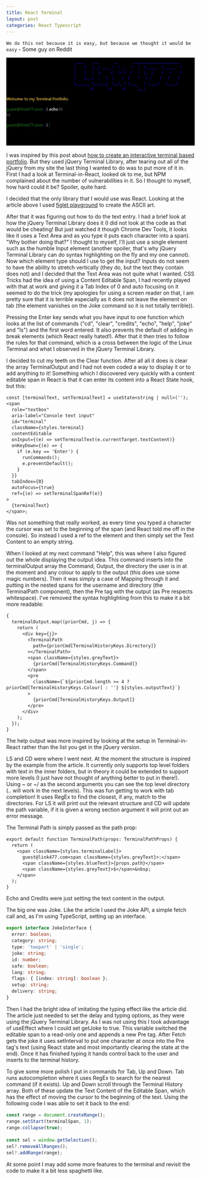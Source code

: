 ```yaml
---
title: React Terminal
layout: post
categories: React Typescript
---
```


`We do this not because it is easy, but because we thought it would be easy` - Some guy on Reddit

![React Terminal](/assets/images/ReactTerminal.jpg)

I was inspired by this post about [how to create an interactive terminal based portfolio](https://www.freecodecamp.org/news/how-to-create-interactive-terminal-based-portfolio/).
But they used jQuery Terminal Library, after tearing out all of the jQuery from my site the last thing I wanted to do was to put more of it in.
First I had a look at Terminal-in-React, looked ok to me, but NPM complained about the number of vulnerabilities in it.
So I thought to myself, how hard could it be?
Spoiler, quite hard.

I decided that the only library that I would use was React.
Looking at the article above I used [figlet playground](https://patorjk.com/software/taag/) to create the ASCII art.

After that it was figuring out how to do the text entry.
I had a brief look at how the jQuery Terminal Library does it (I did not look at the code as that would be cheating! But just watched it though Chrome Dev Tools, it looks like it uses a Text Area and as you type it puts each character into a span).
"Why bother doing that?" I thought to myself, I'll just use a single element such as the humble Input element (another spoiler, that's why jQuery Terminal Library can do syntax highlighting on the fly and my one cannot).
Now which element type should I use to get the input?
Inputs do not seem to have the ability to stretch vertically (they do, but the text they contain does not) and I decided that the Text Area was not quite what I wanted.
CSS Tricks had the idea of using a Content Editable Span, I had recently played with that at work and giving it a Tab Index of 0 and auto focusing on it seemed to do the trick (my apologies for using a screen reader on that, I am pretty sure that it is terrible especially as it does not leave the element on tab (the element vanishes on the Joke command so it is not totally terrible)).

Pressing the Enter key sends what you have input to one function which looks at the list of commands ("cd", "clear", "credits", "echo", "help", "joke" and "ls") and the first word entered.
It also prevents the default of adding in break elements (which React really hated!).
After that it then tries to follow the rules for that command, which is a cross between the logic of the Linux Terminal and what I observed in the jQuery Terminal Library.

I decided to cut my teeth on the Clear function.
After all all it does is clear the array TerminalOutput and I had not even coded a way to display it or to add anything to it!
Something which I discovered very quickly with a content editable span in React is that it can enter its content into a React State hook, but this:

```tsx
const [terminalText, setTerminalText] = useState<string | null>('');
<span
  role="textbox"
  aria-label="Console text input"
  id="terminal"
  className={styles.terminal}
  contentEditable
  onInput={(e) => setTerminalText(e.currentTarget.textContent)}
  onKeyDown={(e) => {
    if (e.key == 'Enter') {
      runCommands();
      e.preventDefault();
    }
  }}
  tabIndex={0}
  autoFocus={true}
  ref={(e) => setTerminalSpanRef(e)}
>
  {terminalText}
</span>;
```

Was not something that really worked, as every time you typed a character the cursor was set to the beginning of the span (and React told me off in the console).
So instead I used a ref to the element and then simply set the Text Content to an empty string.

When I looked at my next command "Help", this was where I also figured out the whole displaying the output idea.
This command inserts into the terminalOutput array the Command, Output, the directory the user is in at the moment and any colour to apply to the output (this does use some magic numbers).
Then it was simply a case of Mapping through it and putting in the nested spans for the username and directory (the TerminalPath component), then the Pre tag with the output (as Pre respects whitespace).
I've removed the syntax highlighting from this to make it a bit more readable:

```tsx
{
  terminalOutput.map((priorCmd, j) => {
    return (
      <div key={j}>
        <TerminalPath
          path={priorCmd[TerminalHistoryKeys.Directory]}
        ></TerminalPath>
        <span className={styles.greyText}>
          {priorCmd[TerminalHistoryKeys.Command]}
        </span>
        <pre
          className={`${priorCmd.length >= 4 ? priorCmd[TerminalHistoryKeys.Colour] : ''} ${styles.outputText}`}
        >
          {priorCmd[TerminalHistoryKeys.Output]}
        </pre>
      </div>
    );
  });
}
```

The help output was more inspired by looking at the setup in Terminal-in-React rather than the list you get in the jQuery version.

LS and CD were where I went next.
At the moment the structure is inspired by the example from the article.
It currently only supports top level folders with text in the inner folders, but in theory it could be extended to support more levels (I just have not thought of anything better to put in there!).
Using ~ or ~/ as the second arguments you can see the top level directory (.. will work in the next levels).
This was fun getting to work with tab completion!
It uses RegEx to find the closest, if any, match to the directories.
For LS it will print out the relevant structure and CD will update the path variable, if it is given a wrong section argument it will print out an error message.

The Terminal Path is simply passed as the path prop:

```tsx
export default function TerminalPath(props: TerminalPathProps) {
  return (
    <span className={styles.terminalLabel}>
      guest@link477.com<span className={styles.greyText}>:</span>
      <span className={styles.blueText}>{props.path}</span>
      <span className={styles.greyText}>$</span>&nbsp;
    </span>
  );
}
```

Echo and Credits were just setting the text content in the output.

The big one was Joke.
Like the article I used the Joke API, a simple fetch call and, as I'm using TypeScript, setting up an interface.

```ts
export interface JokeInterface {
  error: boolean;
  category: string;
  type: 'twopart' | 'single';
  joke: string;
  id: number;
  safe: boolean;
  lang: string;
  flags: { [index: string]: boolean };
  setup: string;
  delivery: string;
}
```

Then I had the bright idea of imitating the typing effect like the article did.
The article just needed to set the delay and typing options, as they were using the jQuery Terminal Library.
As I was not using this I took advantage of useEffect where I could set getJoke to true.
This variable switched the editable span to a read-only one and appends a new Pre tag.
After Fetch gets the joke it uses setInterval to put one character at once into the Pre tag's text (using React state and most importantly clearing the state at the end).
Once it has finished typing it hands control back to the user and inserts to the terminal history.

To give some more polish I put in commands for Tab, Up and Down.
Tab runs autocompletion where it uses RegEx to search for the nearest command (if it exists).
Up and Down scroll through the Terminal History array.
Both of these update the Text Content of the Editable Span, which has the effect of moving the cursor to the beginning of the text.
Using the following code I was able to set it back to the end:

```ts
const range = document.createRange();
range.setStart(terminalSpan, 1);
range.collapse(true);

const sel = window.getSelection();
sel?.removeAllRanges();
sel?.addRange(range);
```

At some point I may add some more features to the terminal and revisit the code to make it a bit less spaghetti like.
